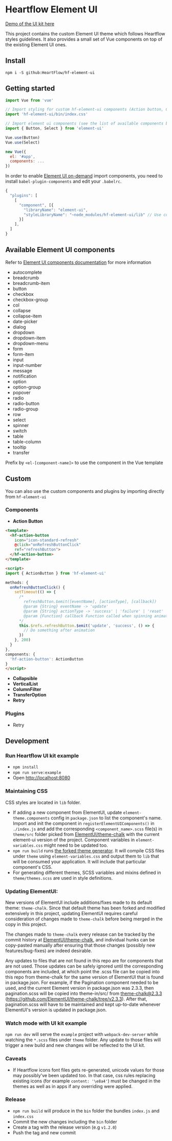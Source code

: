 # Heartflow Element UI

[Demo of the UI kit here](https://heartflow.github.io/hf-element-ui)

This project contains the custom Element UI theme which follows Heartflow styles guidelines.
It also provides a small set of Vue components on top of the existing Element UI ones.

## Install
```shell
npm i -S github:HeartFlow/hf-element-ui
```

## Getting started
```javascript
import Vue from 'vue'

// Import styling for custom hf-element-ui components (Action button, CollapsibleHeader..) + theming
import 'hf-element-ui/bin/index.css'

// Import element ui components (see the list of available components below)
import { Button, Select } from 'element-ui'

Vue.use(Button)
Vue.use(Select)

new Vue({
  el: '#app',
  components: ...
})
```

In order to enable [Element UI on-demand](https://element.eleme.io/#/en-US/component/quickstart#on-demand) import components, you need to install `babel-plugin-components` and edit your `.babelrc`.
```javascript
{
  "plugins": [
    [
      "component", [{
        "libraryName": "element-ui",
        "styleLibraryName": "~node_modules/hf-element-ui/lib" // Use custom heartflow element ui theme
      }]
    ],
  ]
}
```

## Available Element UI components
Refer to [Element UI components documentation](http://element.eleme.io/2.3/#/en-US/component/installation) for more information

- autocomplete
- breadcrumb
- breadcrumb-item
- button
- checkbox
- checkbox-group
- col
- collapse
- collapse-item
- date-picker
- dialog
- dropdown
- dropdown-item
- dropdown-menu
- form
- form-item
- input
- input-number
- message
- notification
- option
- option-group
- popover
- radio
- radio-button
- radio-group
- row
- select
- spinner
- switch
- table
- table-column
- tooltip
- transfer

Prefix by `<el-[component-name]>` to use the component in the Vue template

## Custom
You can also use the custom components and plugins by importing directly from `hf-element-ui`

### Components

- **Action Button**
```html
<template>
  <hf-action-button
    icon="icon-standard-refresh"
    @click="onRefreshButtonClick"
    ref="refreshButton">
  </hf-action-button>
</template>

<script>
import { ActionButton } from 'hf-element-ui'

methods: {
  onRefreshButtonClick() {
    setTimeout(() => {
      /*
        refreshButton.$emit([eventName], [actionType], [callback])
        @param {String} eventName -> 'update'
        @param {String} actionType -> 'success' | 'failure' | 'reset' | 'complete'
        @param {Function} callback Function called when spinning animation is finished
      */
      this.$refs.refreshButton.$emit('update', 'success', () => {
        // Do something after animation
      })
    }, 200)
  }
},
components: {
  'hf-action-button': ActionButton
}
</script>
```
- **Collapsible**
- **VerticalList**
- **ColumnFilter**
- **TransferOption**
- **Retry**

### Plugins
- Retry


## Development

### Run Heartflow UI kit example
- `npm install`
- `npm run serve:example`
- Open [http://localhost:8080](http://localhost:8080)

### Maintaining CSS
CSS styles are located in `lib` folder.

- If adding a new component from ElementUI, update `element-theme.components` config in `package.json` to list the component's name. Import and init the component in `registerElementUIComponents()` in `./index.js` and add the corresponding `<component_name>.scss` file(s) in `theme/src` folder picked from [ElementUI/theme-chalk](https://github.com/ElementUI/theme-chalk) with the current element-ui version of the project. Component variables in `element-variables.css` might need to be updated too.
- `npm run build` runs [the forked theme generator](https://github.com/HeartFlow/element-theme). It will compile CSS files under `theme` using `element-variables.css` and output them to `lib` that will be consumed your application. It will include that particular component's CSS.
- For generating different themes, SCSS variables and mixins defined in `theme/themes.scss` are used in style definitions.

### Updating ElementUI:

New versions of ElementUI include additions/fixes made to its default theme: `theme-chalk`.
Since that default theme has been forked and modified extensively in this project, updating ElementUI
requires careful consideration of changes made to `theme-chalk` before being merged in the copy in this project.

The changes made to `theme-chalk` every release can be tracked by the commit history at
[ElementUI/theme-chalk](https://github.com/ElementUI/theme-chalk/commits/master), and individual hunks can be
copy-pasted manually after ensuring that those changes (possibly new features/bug-fixes) are indeed desirable.

Any updates to files that are not found in this repo are for components that are not used. Those updates can be safely
ignored until the corresponding components are included, at which point the .scss file can be copied into this repo from
theme-chalk for the same version of ElementUI that is found in package.json. For example, if the Pagination component
needed to be used, and the current Element version in package.json was 2.3.3, then pagination.scss will be copied into
theme-in/src/ from theme-chalk@2.3.3 (https://github.com/ElementUI/theme-chalk/tree/v2.3.3). After that, pagination.scss
will have to be maintained and kept up-to-date whenever ElementUI's version is updated in package.json.


### Watch mode with UI kit example

`npm run dev` will serve the `example` project with `webpack-dev-server` while watching the `*.scss` files under `theme` folder.
Any update to those files will trigger a new build and new changes will be reflected to the UI kit.


### Caveats
- If Heartflow icons font files gets re-generated, unicode values for those may possibly've been updated too. In that case, css rules replacing existing icons (for example `content: '\e8a4'`) must be changed in the themes as well as in apps if any overriding were applied.

### Release
- `npm run build` will produce in the `bin` folder the bundles `index.js` and `index.css`
- Commit the new changes including the `bin` folder
- Create a tag with the release version (e.g `v1.2.0`)
- Push the tag and new commit
